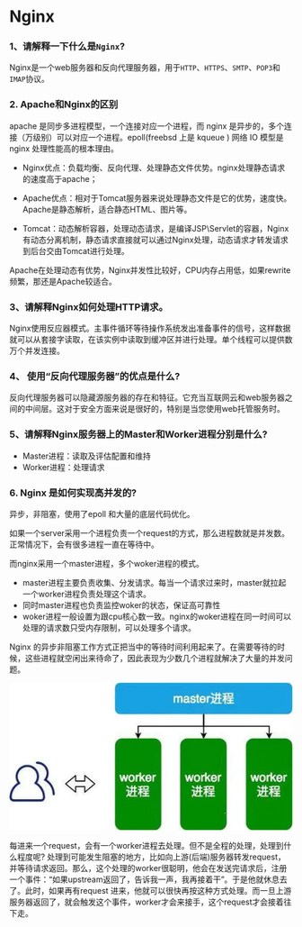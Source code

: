 # Nginx 

### 1、请解释一下什么是`Nginx`?

Nginx是一个web服务器和反向代理服务器，用于`HTTP`、`HTTPS`、`SMTP`、`POP3`和`IMAP`协议。



### 2. Apache和Nginx的区别

 apache 是同步多进程模型，一个连接对应一个进程，而 nginx 是异步的，多个连接（万级别）可以对应一个进程。epoll(freebsd 上是 kqueue ) 网络 IO 模型是 nginx 处理性能高的根本理由。

+    Nginx优点：负载均衡、反向代理、处理静态文件优势。nginx处理静态请求的速度高于apache；

+   Apache优点：相对于Tomcat服务器来说处理静态文件是它的优势，速度快。Apache是静态解析，适合静态HTML、图片等。

+   Tomcat：动态解析容器，处理动态请求，是编译JSP\Servlet的容器，Nginx有动态分离机制，静态请求直接就可以通过Nginx处理，动态请求才转发请求到后台交由Tomcat进行处理。 

Apache在处理动态有优势，Nginx并发性比较好，CPU内存占用低，如果rewrite频繁，那还是Apache较适合。

### 3、请解释Nginx如何处理HTTP请求。
Nginx使用反应器模式。主事件循环等待操作系统发出准备事件的信号，这样数据就可以从套接字读取，在该实例中读取到缓冲区并进行处理。单个线程可以提供数万个并发连接。

### 4、 使用“反向代理服务器”的优点是什么?

反向代理服务器可以隐藏源服务器的存在和特征。它充当互联网云和web服务器之间的中间层。这对于安全方面来说是很好的，特别是当您使用web托管服务时。

### 5、请解释Nginx服务器上的Master和Worker进程分别是什么?

+   Master进程：读取及评估配置和维持
+   Worker进程：处理请求

### 6.  Nginx 是如何实现高并发的?

异步，非阻塞，使用了epoll 和大量的底层代码优化。

如果一个server采用一个进程负责一个request的方式，那么进程数就是并发数。正常情况下，会有很多进程一直在等待中。

而nginx采用一个master进程，多个woker进程的模式。

+   master进程主要负责收集、分发请求。每当一个请求过来时，master就拉起一个worker进程负责处理这个请求。
+   同时master进程也负责监控woker的状态，保证高可靠性
+   woker进程一般设置为跟cpu核心数一致。nginx的woker进程在同一时间可以处理的请求数只受内存限制，可以处理多个请求。

Nginx 的异步非阻塞工作方式正把当中的等待时间利用起来了。在需要等待的时候，这些进程就空闲出来待命了，因此表现为少数几个进程就解决了大量的并发问题。

![img](Nginx.assets/16b270cf3ffcbf86)

每进来一个request，会有一个worker进程去处理。但不是全程的处理，处理到什么程度呢? 处理到可能发生阻塞的地方，比如向上游(后端)服务器转发request，并等待请求返回。那么，这个处理的worker很聪明，他会在发送完请求后，注册一个事件：“如果upstream返回了，告诉我一声，我再接着干”。于是他就休息去了。此时，如果再有request 进来，他就可以很快再按这种方式处理。而一旦上游服务器返回了，就会触发这个事件，worker才会来接手，这个request才会接着往下走。


